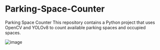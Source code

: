 # Parking-Space-Counter
Parking Space Counter
This repository contains a Python project that uses OpenCV and YOLOv8 to count available parking spaces and occupied spaces.

![image](https://github.com/vinayakbhatm/Parking-Space-Counter/assets/155636731/3ebd4142-89c5-4f51-baee-dae27ae1b322)
